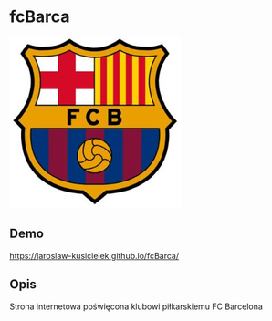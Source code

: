 # fcBarca

![FC Barcelona](images/herb.jpg) 

## Demo

https://jaroslaw-kusicielek.github.io/fcBarca/

## Opis

Strona internetowa poświęcona klubowi piłkarskiemu FC Barcelona
